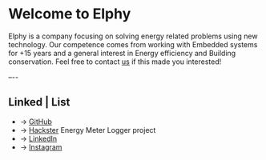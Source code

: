 # Welcome to Elphy

Elphy is a company focusing on solving energy related problems using new technology. Our competence comes from working with Embedded systems for +15 years and a general interest in Energy efficiency and Building conservation. Feel free to contact [us](mailto:info@elphy.se) if this made you interested!

–--
## Linked | List

- -> [GitHub](https://github.com/samuelphy)
- -> [Hackster](https://www.hackster.io/samuelphy/energy-meter-logger-6a3468) Energy Meter Logger project
- -> [LinkedIn](https://www.linkedin.com/in/samuel-vestlin-6b72532)
- -> [Instagram](https://www.instagram.com/elphy.ab/)


